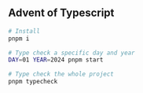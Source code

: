 ## Advent of Typescript

```sh
# Install
pnpm i

# Type check a specific day and year
DAY=01 YEAR=2024 pnpm start

# Type check the whole project
pnpm typecheck
```
